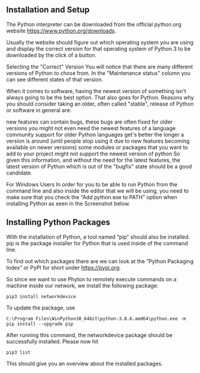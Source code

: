 ## Installation and Setup
The Python interpreter can be downloaded from the official python.org website https://www.python.org/downloads.


Usually the website should figure out which operating system you are using and display the correct version for that operating system of Python 3 to be downloaded by the click of a button.

Selecting the "Correct" Version
You will notice that there are many different versions of Python to chose from. In the "Maintenance status" column you can see different states of that version.

When it comes to software, having the newest version of something isn't always going to be the best option. That also goes for Python. Reasons why you should consider taking an older, often called "stable", release of Python or software in general are:

new features can contain bugs, these bugs are often fixed for older versions
you might not even need the newest features of a language
community support for older Python languages get's better the longer a version is around (until people stop using it due to new features becoming available on newer versions)
some modules or packages that you want to add to your project might not support the newest version of python
So given this information, and without the need for the latest features, the latest version of Python which is out of the "bugfix" state should be a good candidate.

For Windows Users
In order for you to be able to run Python from the command line and also inside the editor that we will be using, you need to make sure that you check the “Add python.exe to PATH” option when installing Python as seen in the Screenshot below.



## Installing Python Packages

With the installation of Python, a tool named “pip” should also be installed. pip is the package installer for Python that is used inside of the command line.

To find out which packages there are we can look at the “Python Packaging Index” or PyPI for short under https://pypi.org.

So since we want to use Phyton to remotely execute commands on a machine inside our network, we install the following package:
```
pip3 install networkdevice
```

To update the package, use
```
C:\Program Files\WinPython38_64bit\python-3.8.6.amd64\python.exe -m pip install --upgrade pip
```

After running this command, the networkdevice package should be successfully installed.
Please now hit 
```
pip3 list
```
This should give you an overview about the installed packages.